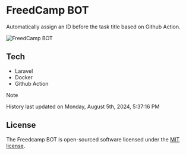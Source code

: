 # FreedCamp BOT

Automatically assign an ID before the task title based on Github Action.

![FreedCamp BOT](https://repository-images.githubusercontent.com/737932867/7d34798b-2680-471c-b089-a78a718d3d6a)

## Tech

- Laravel
- Docker
- Github Action

> [!NOTE]  
> History last updated on Monday, August 5th, 2024, 5:37:16 PM

## License

The Freedcamp BOT is open-sourced software licensed under the [MIT license](https://opensource.org/licenses/MIT).

